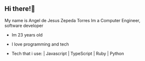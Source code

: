 ## Hi there!🚀
My name is Angel de Jesus Zepeda Torres
Im a Computer Engineer, software developer

- Im 23 years old
- I love programming and tech

- Tech that i use: 
  | Javascript | TypeScript | Ruby | Python
   
